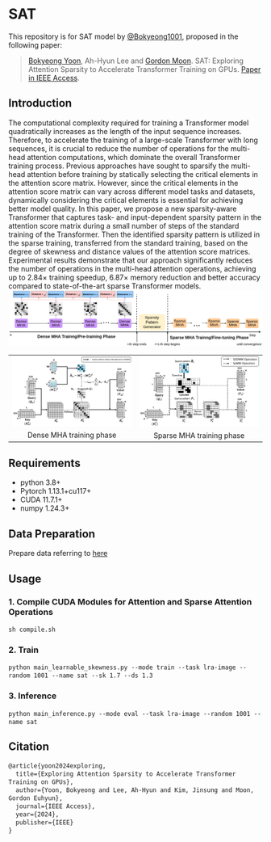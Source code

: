 # SAT

This repository is for SAT model by [@Bokyeong1001](https://github.com/Bokyeong1001), proposed in the following paper:

> [Bokyeong Yoon](https://sites.google.com/view/bkyoon), Ah-Hyun Lee and [Gordon Moon](https://gordonmoon.github.io/). SAT: Exploring Attention Sparsity to Accelerate Transformer Training on GPUs. [Paper in IEEE Access](https://ieeexplore.ieee.org/document/10589623). 

## Introduction

The computational complexity required for training a Transformer model quadratically increases as the length of the input sequence increases.
Therefore, to accelerate the training of a large-scale Transformer with long sequences, it is crucial to reduce the number of operations for the multi-head attention computations, which dominate the overall Transformer training process.
Previous approaches have sought to sparsify the multi-head attention before training by statically selecting the critical elements in the attention score matrix.
However, since the critical elements in the attention score matrix can vary across different model tasks and datasets, dynamically considering the critical elements is essential for achieving better model quality.
In this paper, we propose a new sparsity-aware Transformer that captures task- and input-dependent sparsity pattern in the attention score matrix during a small number of steps of the standard training of the Transformer.
Then the identified sparsity pattern is utilized in the sparse training, transferred from the standard training, based on the degree of skewness and distance values of the attention score matrices.
Experimental results demonstrate that our approach significantly reduces the number of operations in the multi-head attention operations, achieving up to 2.84$\times$ training speedup, 6.87$\times$ memory reduction and better accuracy compared to state-of-the-art sparse Transformer models.
<img src='figs/transition_point.png' />
<table>
    <tr>
        <td style="text-align: center;">
            <img src="figs/Dense.png" alt="Dense Image">
            <div style="margin-top: 5px; font-size: 14px; text-align: center;">Dense MHA training phase</div>
        </td>
        <td style="text-align: center;">
            <img src="figs/Sparse.png" alt="Sparse Image">
            <div style="margin-top: 5px; font-size: 14px; text-align: center;">Sparse MHA training phase</div>
        </td>
    </tr>
</table>


## Requirements
* python 3.8+
* Pytorch 1.13.1+cu117+
* CUDA 11.7.1+
* numpy 1.24.3+

## Data Preparation 

Prepare data referring to [here](https://github.com/pkuzengqi/Skyformer)

## Usage

### 1. Compile CUDA Modules for Attention and Sparse Attention Operations

```
sh compile.sh
```

### 2. Train
```
python main_learnable_skewness.py --mode train --task lra-image --random 1001 --name sat --sk 1.7 --ds 1.3
```


### 3. Inference

```
python main_inference.py --mode eval --task lra-image --random 1001 --name sat
```


## Citation
```
@article{yoon2024exploring,
  title={Exploring Attention Sparsity to Accelerate Transformer Training on GPUs},
  author={Yoon, Bokyeong and Lee, Ah-Hyun and Kim, Jinsung and Moon, Gordon Euhyun},
  journal={IEEE Access},
  year={2024},
  publisher={IEEE}
}
```
